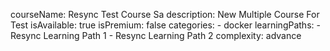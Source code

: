 courseName: Resync Test Course Sa
description: New Multiple Course For Test
isAvailable: true
isPremium: false
categories: 
    - docker
learningPaths: 
    - Resync Learning Path 1
    - Resync Learning Path 2
complexity: advance
